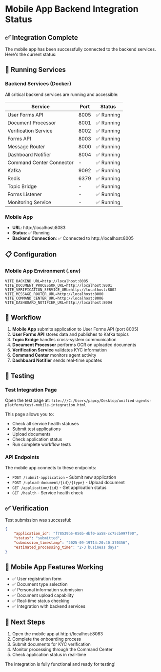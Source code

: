 # Mobile App Backend Integration Status

## ✅ Integration Complete

The mobile app has been successfully connected to the backend services. Here's the current status:

## 🚀 Running Services

### Backend Services (Docker)
All critical backend services are running and accessible:

| Service | Port | Status |
|---------|------|--------|
| User Forms API | 8005 | ✅ Running |
| Document Processor | 8001 | ✅ Running |
| Verification Service | 8002 | ✅ Running |
| Forms API | 8003 | ✅ Running |
| Message Router | 8000 | ✅ Running |
| Dashboard Notifier | 8004 | ✅ Running |
| Command Center Connector | - | ✅ Running |
| Kafka | 9092 | ✅ Running |
| Redis | 6379 | ✅ Running |
| Topic Bridge | - | ✅ Running |
| Forms Listener | - | ✅ Running |
| Monitoring Service | - | ✅ Running |

### Mobile App
- **URL**: http://localhost:8083
- **Status**: ✅ Running
- **Backend Connection**: ✅ Connected to http://localhost:8005

## 📋 Configuration

### Mobile App Environment (.env)
```env
VITE_BACKEND_URL=http://localhost:8005
VITE_DOCUMENT_PROCESSOR_URL=http://localhost:8001
VITE_VERIFICATION_SERVICE_URL=http://localhost:8002
VITE_MESSAGE_ROUTER_URL=http://localhost:8000
VITE_COMMAND_CENTER_URL=http://localhost:8006
VITE_DASHBOARD_NOTIFIER_URL=http://localhost:8004
```

## 🔄 Workflow

1. **Mobile App** submits application to User Forms API (port 8005)
2. **User Forms API** stores data and publishes to Kafka topics
3. **Topic Bridge** handles cross-system communication
4. **Document Processor** performs OCR on uploaded documents
5. **Verification Service** validates KYC information
6. **Command Center** monitors agent activity
7. **Dashboard Notifier** sends real-time updates

## 🧪 Testing

### Test Integration Page
Open the test page at: `file:///C:/Users/papcy/Desktop/unified-agents-platform/test-mobile-integration.html`

This page allows you to:
- Check all service health statuses
- Submit test applications
- Upload documents
- Check application status
- Run complete workflow tests

### API Endpoints
The mobile app connects to these endpoints:
- `POST /submit-application` - Submit new application
- `POST /upload-document/{id}/{type}` - Upload document
- `GET /application/{id}` - Get application status
- `GET /health` - Service health check

## ✅ Verification

Test submission was successful:
```json
{
    "application_id": "f78539b5-056b-4bf0-aa58-cc75cb997f90",
    "status": "submitted",
    "submission_timestamp": "2025-09-19T14:20:40.370356",
    "estimated_processing_time": "2-3 business days"
}
```

## 📱 Mobile App Features Working

- ✅ User registration form
- ✅ Document type selection
- ✅ Personal information submission
- ✅ Document upload capability
- ✅ Real-time status checking
- ✅ Integration with backend services

## 🎯 Next Steps

1. Open the mobile app at http://localhost:8083
2. Complete the onboarding process
3. Submit documents for KYC verification
4. Monitor processing through the Command Center
5. Check application status in real-time

The integration is fully functional and ready for testing!
